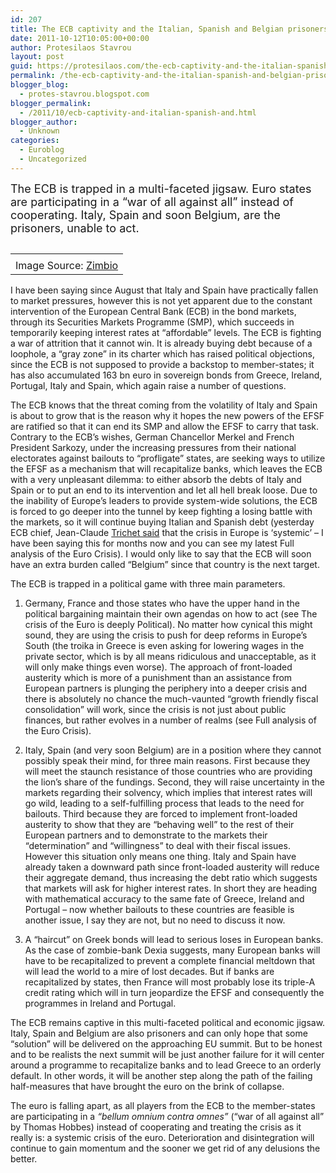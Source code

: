 ```yaml
---
id: 207
title: The ECB captivity and the Italian, Spanish and Belgian prisoners
date: 2011-10-12T10:05:00+00:00
author: Protesilaos Stavrou
layout: post
guid: https://protesilaos.com/the-ecb-captivity-and-the-italian-spanish-and-belgian-prisoners/
permalink: /the-ecb-captivity-and-the-italian-spanish-and-belgian-prisoners/
blogger_blog:
  - protes-stavrou.blogspot.com
blogger_permalink:
  - /2011/10/ecb-captivity-and-italian-spanish-and.html
blogger_author:
  - Unknown
categories:
  - Euroblog
  - Uncategorized
---
```

<span style="font-size: large;">The ECB is trapped in a multi-faceted jigsaw. Euro states are participating in a &#8220;war of all against all&#8221; instead of cooperating. Italy, Spain and soon Belgium, are the prisoners, unable to act.</span>

<table cellpadding="0" cellspacing="0" class="tr-caption-container" style="float: right; margin-left: 1em; text-align: right;">
  <tr>
    <td style="text-align: center;">
    </td>
  </tr>
  
  <tr>
    <td class="tr-caption" style="text-align: center;">
      Image Source: <a href="http://www.zimbio.com/pictures/-8p1U5sjhKQ/ECB+Announces+Decreasing+Interest+Rates/-LYDTiJ6bpD/Jean-Claude+Trichet">Zimbio</a>
    </td>
  </tr>
</table>

I have been saying since August that Italy and Spain have practically fallen to market pressures, however this is not yet apparent due to the constant intervention of the European Central Bank (ECB) in the bond markets, through its Securities Markets Programme (SMP), which succeeds in temporarily keeping interest rates at &#8220;affordable&#8221; levels. The ECB is fighting a war of attrition that it cannot win. It is already buying debt because of a loophole, a “gray zone” in its charter which has raised political objections, since the ECB is not supposed to provide a backstop to member-states; it has also accumulated 163 bn euro in sovereign bonds from Greece, Ireland, Portugal, Italy and Spain, which again raise a number of questions.

The ECB knows that the threat coming from the volatility of Italy and Spain is about to grow that is the reason why it hopes the new powers of the EFSF are ratified so that it can end its SMP and allow the EFSF to carry that task. Contrary to the ECB&#8217;s wishes, German Chancellor Merkel and French President Sarkozy, under the increasing pressures from their national electorates against bailouts to &#8220;profligate&#8221; states, are seeking ways to utilize the EFSF as a mechanism that will recapitalize banks, which leaves the ECB with a very unpleasant dilemma: to either absorb the debts of Italy and Spain or to put an end to its intervention and let all hell break loose. Due to the inability of Europe&#8217;s leaders to provide system-wide solutions, the ECB is forced to go deeper into the tunnel by keep fighting a losing battle with the markets, so it will continue buying Italian and Spanish debt (yesterday ECB chief, Jean-Claude [Trichet said](http://www.europeanvoice.com/article/2011/october/trichet-warns-of-systemic-debt-crisis/72256.aspx) that the crisis in Europe is &#8216;systemic&#8217; – I have been saying this for months now and you can see my latest Full analysis of the Euro Crisis). I would only like to say that the ECB will soon have an extra burden called &#8220;Belgium&#8221; since that country is the next target.

The ECB is trapped in a political game with three main parameters.

1) Germany, France and those states who have the upper hand in the political bargaining maintain their own agendas on how to act (see The crisis of the Euro is deeply Political). No matter how cynical this might sound, they are using the crisis to push for deep reforms in Europe&#8217;s South (the troika in Greece is even asking for lowering wages in the private sector, which is by all means ridiculous and unacceptable, as it will only make things even worse). The approach of front-loaded austerity which is more of a punishment than an assistance from European partners is plunging the periphery into a deeper crisis and there is absolutely no chance the much-vaunted &#8220;growth friendly fiscal consolidation&#8221; will work, since the crisis is not just about public finances, but rather evolves in a number of realms (see Full analysis of the Euro Crisis).

2) Italy, Spain (and very soon Belgium) are in a position where they cannot possibly speak their mind, for three main reasons. First because they will meet the staunch resistance of those countries who are providing the lion&#8217;s share of the fundings. Second, they will raise uncertainty in the markets regarding their solvency, which implies that interest rates will go wild, leading to a self-fulfilling process that leads to the need for bailouts. Third because they are forced to implement front-loaded austerity to show that they are &#8220;behaving well&#8221; to the rest of their European partners and to demonstrate to the markets their &#8220;determination&#8221; and &#8220;willingness&#8221; to deal with their fiscal issues. However this situation only means one thing. Italy and Spain have already taken a downward path since front-loaded austerity will reduce their aggregate demand, thus increasing the debt ratio which suggests that markets will ask for higher interest rates. In short they are heading with mathematical accuracy to the same fate of Greece, Ireland and Portugal &#8211; now whether bailouts to these countries are feasible is another issue, I say they are not, but no need to discuss it now.

3) A &#8220;haircut&#8221; on Greek bonds will lead to serious loses in European banks. As the case of zombie-bank Dexia suggests, many European banks will have to be recapitalized to prevent a complete financial meltdown that will lead the world to a mire of lost decades. But if banks are recapitalized by states, then France will most probably lose its triple-A credit rating which will in turn jeopardize the EFSF and consequently the programmes in Ireland and Portugal.

The ECB remains captive in this multi-faceted political and economic jigsaw. Italy, Spain and Belgium are also prisoners and can only hope that some &#8220;solution&#8221; will be delivered on the approaching EU summit. But to be honest and to be realists the next summit will be just another failure for it will center around a programme to recapitalize banks and to lead Greece to an orderly default. In other words, it will be another step along the path of the failing half-measures that have brought the euro on the brink of collapse. 

The euro is falling apart, as all players from the ECB to the member-states are participating in a _&#8220;bellum omnium contra omnes&#8221;_ (&#8220;war of all against all&#8221; by Thomas Hobbes) instead of cooperating and treating the crisis as it really is: a systemic crisis of the euro. Deterioration and disintegration will continue to gain momentum and the sooner we get rid of any delusions the better.